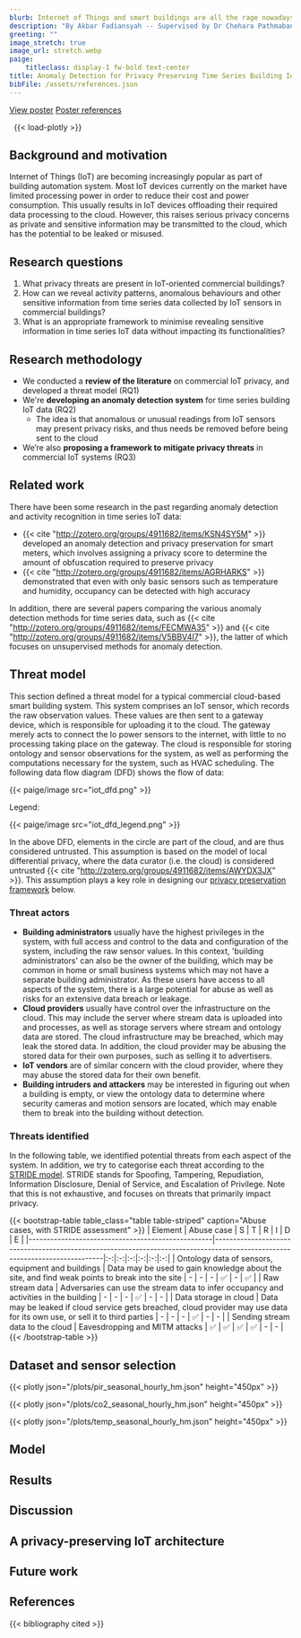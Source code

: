 ```yaml
---
blurb: Internet of Things and smart buildings are all the rage nowadays. While these systems can improve comfort and efficiency, many of these smart systems were built with very little regard to privacy. We are developing an anomaly detection system in time series building IoT data. Also, we identified its privacy threats and propose ways we can mitigate those threats.
description: "By Akbar Fadiansyah -- Supervised by Dr Chehara Pathmabandu"
greeting: ""
image_stretch: true
image_url: stretch.webp
paige:
    titleclass: display-1 fw-bold text-center
title: Anomaly Detection for Privacy Preserving Time Series Building IoT Data
bibFile: /assets/references.json
---
```


<div class="container">
    <div class="row justify-content-center">
        <div class="col-8 text-center d-grid gap-2">
            <a class="btn btn-primary" href="/pawsey-poster.pdf">View poster</a>
            <a class="btn btn-secondary" href="/poster-references">Poster references</a>
        </div>
    </div>
</div>

&nbsp;
{{< load-plotly >}}

## Background and motivation

Internet of Things (IoT) are becoming increasingly popular as part of building automation system. Most IoT devices currently on the market have limited processing power in order to reduce their cost and power consumption. This usually results in IoT devices offloading their required data processing to the cloud. However, this raises serious privacy concerns as private and sensitive information may be transmitted to the cloud, which has the potential to be leaked or misused.

## Research questions

1. What privacy threats are present in IoT-oriented commercial buildings?
2. How can we reveal activity patterns, anomalous behaviours and other sensitive information from time series data collected by IoT sensors in commercial buildings?
3. What is an appropriate framework to minimise revealing sensitive information in time series IoT data without impacting its functionalities?

## Research methodology

- We conducted a **review of the literature** on commercial IoT privacy, and developed a threat model (RQ1)
- We're **developing an anomaly detection system** for time series building IoT data (RQ2)
  - The idea is that anomalous or unusual readings from IoT sensors may present privacy risks, and thus needs be removed before being sent to the cloud
- We’re also **proposing a framework to mitigate privacy threats** in commercial IoT systems (RQ3)

## Related work

There have been some research in the past regarding anomaly detection and activity recognition in time series IoT data:

- {{< cite "http://zotero.org/groups/4911682/items/KSN4SY5M" >}} developed an anomaly detection and privacy preservation for smart meters, which involves assigning a privacy score to determine the amount of obfuscation required to preserve privacy
- {{< cite "http://zotero.org/groups/4911682/items/AGRHARKS" >}} demonstrated that even with only basic sensors such as temperature and humidity, occupancy can be detected with high accuracy

In addition, there are several papers comparing the various anomaly detection methods for time series data, such as {{< cite "http://zotero.org/groups/4911682/items/FECMWA35" >}} and {{< cite "http://zotero.org/groups/4911682/items/V5BBV4I7" >}}, the latter of which focuses on unsupervised methods for anomaly detection.

## Threat model

This section defined a threat model for a typical commercial cloud-based smart building system. This system comprises an IoT sensor, which records the raw observation values. These values are then sent to a gateway device, which is responsible for uploading it to the cloud. The gateway merely acts to connect the lo power sensors to the internet, with little to no processing taking place on the gateway. The cloud is responsible for storing ontology and sensor observations for the system, as well as performing the computations necessary for the system, such as HVAC scheduling. The following data flow diagram (DFD) shows the flow of data:

{{< paige/image src="iot_dfd.png" >}}

Legend:

{{< paige/image src="iot_dfd_legend.png" >}}

In the above DFD, elements in the circle are part of the cloud, and are thus considered untrusted. This assumption is based on the model of local differential privacy, where the data curator (i.e. the cloud) is considered untrusted {{< cite "http://zotero.org/groups/4911682/items/AWYDX3JX" >}}. This assumption plays a key role in designing our [privacy preservation framework](#a-privacy-preserving-iot-architecture) below.

### Threat actors

- **Building administrators** usually have the highest privileges in the system, with full access and control to the data and configuration of the system, including the raw sensor values. In this context, 'building administrators' can also be the owner of the building, which may be common in home or small business systems which may not have a separate building administrator. As these users have access to all aspects of the system, there is a large potential for abuse as well as risks for an extensive data breach or leakage.
- **Cloud providers** usually have control over the infrastructure on the cloud. This may include the server where stream data is uploaded into and processes, as well as storage servers where stream and ontology data are stored. The cloud infrastructure may be breached, which may leak the stored data. In addition, the cloud provider may be abusing the stored data for their own purposes, such as selling it to advertisers.
- **IoT vendors** are of similar concern with the cloud provider, where they may abuse the stored data for their own benefit.
- **Building intruders and attackers** may be interested in figuring out when a building is empty, or view the ontology data to determine where security cameras and motion sensors are located, which may enable them to break into the building without detection.


### Threats identified

In the following table, we identified potential threats from each aspect of the system. In addition, we try to categorise each threat according to the [STRIDE model](https://learn.microsoft.com/en-us/azure/security/develop/threat-modeling-tool-threats). STRIDE stands for Spoofing, Tampering, Repudiation, Information Disclosure, Denial of Service, and Escalation of Privilege. Note that this is not exhaustive, and focuses on threats that primarily impact privacy.

{{< bootstrap-table table_class="table table-striped" caption="Abuse cases, with STRIDE assessment" >}}
| Element                                           | Abuse case                                                                                                                  | S | T | R | I | D | E |
|---------------------------------------------------|-----------------------------------------------------------------------------------------------------------------------------|:-:|:-:|:-:|:-:|:-:|:-:|
| Ontology data of sensors, equipment and buildings | Data may be used to gain knowledge about the site, and find weak points to break into the site                              | - | - | - | ✅ | - | ✅ |
| Raw stream data                                   | Adversaries can use the stream data to infer occupancy and activities in the building                                       | - | - | - | ✅ | - | - |
| Data storage in cloud                             | Data may be leaked if cloud service gets breached, cloud provider may use data for its own use, or sell it to third parties | - | - | - | ✅ | - | - |
| Sending stream data to the cloud                  | Eavesdropping and MITM attacks                                                                                              | ✅ | ✅ | ✅ | ✅ | - | - |
{{< /bootstrap-table >}}

## Dataset and sensor selection

{{< plotly json="/plots/pir_seasonal_hourly_hm.json" height="450px" >}}

{{< plotly json="/plots/co2_seasonal_hourly_hm.json" height="450px" >}}

{{< plotly json="/plots/temp_seasonal_hourly_hm.json" height="450px" >}}

## Model

## Results

## Discussion

## A privacy-preserving IoT architecture

## Future work

## References

{{< bibliography cited >}}
